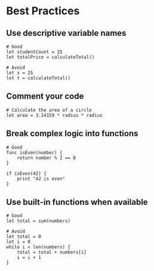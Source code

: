 # Best Practices

## Use descriptive variable names

```flow
# Good
let studentCount = 25
let totalPrice = calculateTotal()

# Avoid
let x = 25
let t = calculateTotal()
```

## Comment your code

```flow
# Calculate the area of a circle
let area = 3.14159 * radius * radius
```

## Break complex logic into functions

```flow
# Good
func isEven(number) {
    return number % 2 == 0
}

if isEven(42) {
    print "42 is even"
}
```

## Use built-in functions when available

```flow
# Good
let total = sum(numbers)

# Avoid
let total = 0
let i = 0
while i < len(numbers) {
    total = total + numbers[i]
    i = i + 1
}
```